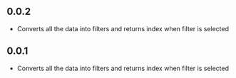 ## 0.0.2

* Converts all the data into filters and returns index when filter is selected

## 0.0.1

* Converts all the data into filters and returns index when filter is selected
